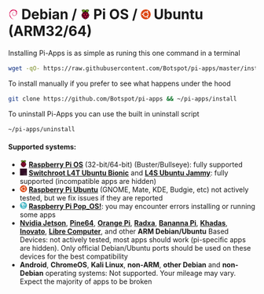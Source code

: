 <div class="infobox top">

# <img src="/img/other-icons/debian-icon.svg" height="20" /> Debian / <img src="/img/other-icons/raspberrypi-icon.svg" height="20" /> Pi OS / <img src="/img/other-icons/ubuntu-icon.svg" height="20" /> Ubuntu (ARM32/64)

Installing Pi-Apps is as simple as runing this one command in a terminal
```bash
wget -qO- https://raw.githubusercontent.com/Botspot/pi-apps/master/install | bash
```

To install manually if you prefer to see what happens under the hood
```bash
git clone https://github.com/Botspot/pi-apps && ~/pi-apps/install
```

To uninstall Pi-Apps you can use the built in uninstall script
```bash
~/pi-apps/uninstall
```

#### Supported systems:

- <img src="/img/other-icons/raspberrypi-icon.svg" height="14"> [**Raspberry Pi OS**](https://www.raspberrypi.com/software/operating-systems/) (32-bit/64-bit) (Buster/Bullseye): <span style="color:var(--success-dark);">fully supported</span>
- <img src=/img/other-icons/switchroot-icon.png height="14"> [**Switchroot L4T Ubuntu Bionic**](https://wiki.switchroot.org/en/Linux/Ubuntu-Install-Guide) and [**L4S Ubuntu Jammy**](https://wiki.switchroot.org/en/Linux/Ubuntu-Jammy-Install-Guide): <span style="color:var(--success-dark);">fully supported (incompatible apps are hidden)</span>
- <img src="/img/other-icons/ubuntu-icon.svg" height="14"> [**Raspberry Pi Ubuntu**](https://ubuntu.com/desktop/flavours) (GNOME, Mate, KDE, Budgie, etc) <span style="color:var(--warn-dark);">not actively tested, but we fix issues if they are reported</span>
- <img src="/img/other-icons/pop-os.svg" height="14"> [**Raspberry Pi Pop_OS!**](https://pop.system76.com/): <span style="color:var(--warn-dark);">you may encounter errors installing or running some apps</span>
- [**Nvidia Jetson**](https://www.nvidia.com/en-us/autonomous-machines/embedded-systems/), [**Pine64**](https://www.pine64.org/), [**Orange Pi**](http://www.orangepi.org/), [**Radxa**](https://rockpi.org/), [**Bananna Pi**](https://banana-pi.org/), [**Khadas**](https://www.khadas.com/), [**Inovato**](https://www.inovato.com/), [**Libre Computer**](https://libre.computer/), and other **ARM Debian/Ubuntu** Based Devices: <span style="color:var(--warn-dark);">not actively tested, most apps should work (pi-specific apps are hidden). Only official Debian/Ubuntu ports should be used on these devices for the best compatibility</span>
- **Android**, **ChromeOS**, **Kali Linux**, **non-ARM**, **other Debian** and **non-Debian** operating systems: <span style="color:var(--danger-dark);">Not supported. Your mileage may vary. Expect the majority of apps to be broken</span>

</div>
